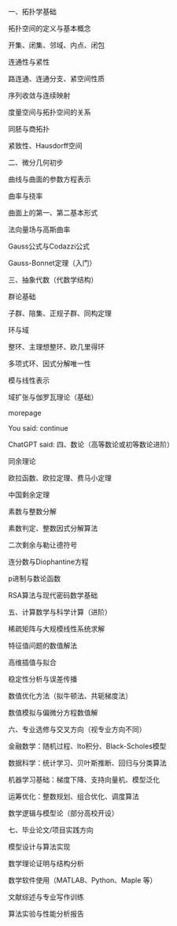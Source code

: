 一、拓扑学基础

拓扑空间的定义与基本概念

开集、闭集、邻域、内点、闭包

连通性与紧性

路连通、连通分支、紧空间性质

序列收敛与连续映射

度量空间与拓扑空间的关系

同胚与商拓扑

紧致性、Hausdorff空间

二、微分几何初步

曲线与曲面的参数方程表示

曲率与挠率

曲面上的第一、第二基本形式

法向量场与高斯曲率

Gauss公式与Codazzi公式

Gauss-Bonnet定理（入门）

三、抽象代数（代数学结构）

群论基础

子群、陪集、正规子群、同构定理

环与域

整环、主理想整环、欧几里得环

多项式环、因式分解唯一性

模与线性表示

域扩张与伽罗瓦理论（基础）

morepage







You said:
continue


ChatGPT said:
四、数论（高等数论或初等数论进阶）

同余理论

欧拉函数、欧拉定理、费马小定理

中国剩余定理

素数与整数分解

素数判定、整数因式分解算法

二次剩余与勒让德符号

连分数与Diophantine方程

p进制与数论函数

RSA算法与现代密码数学基础

五、计算数学与科学计算（进阶）

稀疏矩阵与大规模线性系统求解

特征值问题的数值解法

高维插值与拟合

稳定性分析与误差传播

数值优化方法（拟牛顿法、共轭梯度法）

数值模拟与偏微分方程数值解

六、专业选修与交叉方向（视专业方向不同）

金融数学：随机过程、Ito积分、Black-Scholes模型

数据科学：统计学习、贝叶斯推断、回归与分类算法

机器学习基础：梯度下降、支持向量机、模型泛化

运筹优化：整数规划、组合优化、调度算法

数学逻辑与模型论（部分高校开设）

七、毕业论文/项目实践方向

模型设计与算法实现

数学理论证明与结构分析

数学软件使用（MATLAB、Python、Maple 等）

文献综述与专业写作训练

算法实验与性能分析报告
